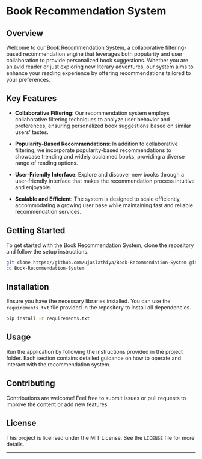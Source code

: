 # Book Recommendation System

## Overview

Welcome to our Book Recommendation System, a collaborative filtering-based recommendation engine that leverages both popularity and user collaboration to provide personalized book suggestions. Whether you are an avid reader or just exploring new literary adventures, our system aims to enhance your reading experience by offering recommendations tailored to your preferences.

## Key Features

- **Collaborative Filtering**: Our recommendation system employs collaborative filtering techniques to analyze user behavior and preferences, ensuring personalized book suggestions based on similar users' tastes.

- **Popularity-Based Recommendations**: In addition to collaborative filtering, we incorporate popularity-based recommendations to showcase trending and widely acclaimed books, providing a diverse range of reading options.

- **User-Friendly Interface**: Explore and discover new books through a user-friendly interface that makes the recommendation process intuitive and enjoyable.

- **Scalable and Efficient**: The system is designed to scale efficiently, accommodating a growing user base while maintaining fast and reliable recommendation services.

## Getting Started

To get started with the Book Recommendation System, clone the repository and follow the setup instructions.

```sh
git clone https://github.com/ujaslathiya/Book-Recommendation-System.git
cd Book-Recommendation-System
```

## Installation

Ensure you have the necessary libraries installed. You can use the `requirements.txt` file provided in the repository to install all dependencies.

```sh
pip install -r requirements.txt
```

## Usage

Run the application by following the instructions provided in the project folder. Each section contains detailed guidance on how to operate and interact with the recommendation system.

## Contributing

Contributions are welcome! Feel free to submit issues or pull requests to improve the content or add new features.

## License

This project is licensed under the MIT License. See the `LICENSE` file for more details.

---

